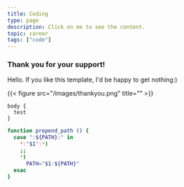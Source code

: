 ```yaml
---
title: Coding
type: page
description: Click on me to see the content.
topic: career
tags: ["code"]
---
```


### Thank you for your support!


Hello. If you like this template, I'd be happy to get nothing:)

{{< figure src="/images/thankyou.png" title="" >}}


    body {
      test
    }

```bash
function prepend_path () {
  case ":${PATH}:" in
    *:"$1":*)
    ;;
    *)
      PATH="$1:${PATH}"
  esac
}
```